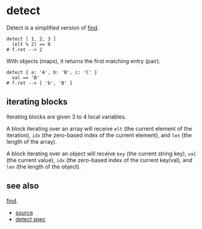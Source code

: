 
# detect

Detect is a simplified version of [find](find.md).

```
detect [ 1, 2, 3 ]
  (elt % 2) == 0
# f.ret --> 2
```

With objects (maps), it returns the first matching entry (pair).
```
detect { a: 'A', b: 'B', c: 'C' }
  val == 'B'
# f.ret --> [ 'b', 'B' ]
```

## iterating blocks

Iterating blocks are given 3 to 4 local variables.

A block iterating over an array will receive `elt` (the current element
of the iteration), `idx` (the zero-based index of the current element),
and `len` (the length of the array).

A block iterating over an object will receive `key` (the current string
key), `val` (the current value), `idx` (the zero-based index of the
current key/val), and `len` (the length of the object).

## see also

[find](find.md).


* [source](https://github.com/floraison/flor/tree/master/lib/flor/pcore/detect.rb)
* [detect spec](https://github.com/floraison/flor/tree/master/spec/pcore/detect_spec.rb)

